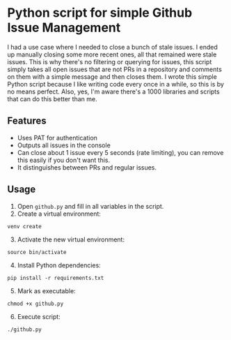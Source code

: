 # Python script for simple Github Issue Management
I had a use case where I needed to close a bunch of stale issues. I ended up manually closing some more recent ones, all that remained were stale issues. This is why there's no filtering or querying for issues, this script simply takes all open issues that are not PRs in a repository and comments on them with a simple message and then closes them. I wrote this simple Python script because I like writing code every once in a while, so this is by no means perfect. Also, yes, I'm aware there's a 1000 libraries and scripts that can do this better than me.

## Features
* Uses PAT for authentication
* Outputs all issues in the console
* Can close about 1 issue every 5 seconds (rate limiting), you can remove this easily if you don't want this.
* It distinguishes between PRs and regular issues.

## Usage
1. Open `github.py` and fill in all variables in the script.
2. Create a virtual environment:
```shell
venv create
```

3. Activate the new virtual environment:
```shell
source bin/activate
```

4. Install Python dependencies:
```shell
pip install -r requirements.txt
```

5. Mark as executable:
```shell
chmod +x github.py
```

6. Execute script:
```shell
./github.py
```
